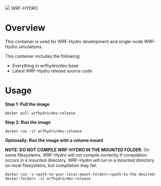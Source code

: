![](https://ral.ucar.edu/sites/default/files/public/wrf_hydro_symbol_logo_2017_09_150pxby63px.png) WRF-HYDRO

# Overview
This container is used for WRF-Hydro development and single-node WRF-Hydro simulations.

This container includes the following:

* Everything in wrfhydro/dev:base
* Latest WRF-Hydro release source code

# Usage
**Step 1: Pull the image**
```
docker pull wrfhydro/dev:release
```

**Step 2: Run the image**
```
docker run -it wrfhydro/dev:release
```

**Optionally: Run the image with a volume mount**

**NOTE: DO NOT COMPILE WRF-HYDRO IN THE MOUNTED FOLDER.**
On some filesystems, WRF-Hydro will not compile correctly if compilation occurs in a mounted
directory. WRF-Hydro will run in a mounted directory on most filesystems, but compilation may fail.

```
docker run -v <path-to-your-local-mount-folder>:<path-to-the-desired-docker-folder> -it wrfhydro/dev:release
```
